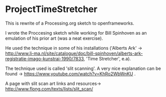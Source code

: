 ProjectTimeStretcher
====================

This is  rewrite of a Processing.org sketch to openframeworks. 

I wrote the Proccesing sketch while working for Bill Spinhoven as an emulation of his prior art (was a neat exercise). 

He used the technique in some of his installations ('Alberts Ark' -> http://www.li-ma.nl/site/catalogue/doc/bill-spinhoven/alberts-ark-registratie-imago-kunstrai-1990/7833, 'Time Stretcher', e.a).

The technique used is called 'slit scanning'. A very nice explanation can be found -> https://www.youtube.com/watch?v=KhRo2WbWnKU .

A page with slit scan art links and resources->  http://www.flong.com/texts/lists/slit_scan/
